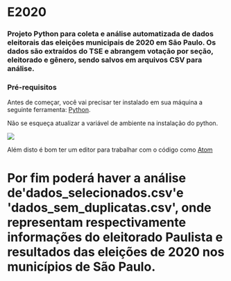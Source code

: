 # E2020
### Projeto Python para coleta e análise automatizada de dados eleitorais das eleições municipais de 2020 em São Paulo. Os dados são extraídos do TSE e abrangem votação por seção, eleitorado e gênero, sendo salvos em arquivos CSV para análise.
### Pré-requisitos
Antes de começar, você vai precisar ter instalado em sua máquina a
seguinte ferramenta:
[Python](https://www.python.org/downloads/). 

Não se esqueça atualizar a variável de ambiente na instalação do python.

<img src="./img/python.png" />

Além disto é bom ter um editor para trabalhar com o código como [Atom](https://atom.io/)

# Por fim poderá haver a análise de'dados_selecionados.csv'e 'dados_sem_duplicatas.csv', onde representam respectivamente informações do eleitorado Paulista e resultados das eleições de 2020 nos municípios de São Paulo.
